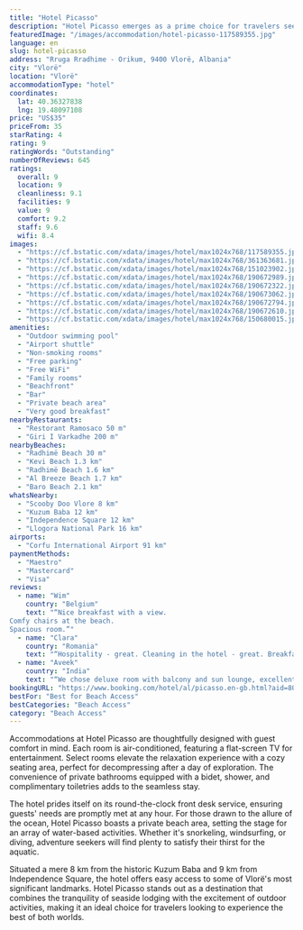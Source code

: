 ```yaml
---
title: "Hotel Picasso"
description: "Hotel Picasso emerges as a prime choice for travelers seeking a blend of comfort and adventure in Vlorë."
featuredImage: "/images/accommodation/hotel-picasso-117589355.jpg"
language: en
slug: hotel-picasso
address: "Rruga Rradhime - Orikum, 9400 Vlorë, Albania"
city: "Vlorë"
location: "Vlorë"
accommodationType: "hotel"
coordinates:
  lat: 40.36327838
  lng: 19.48097108
price: "US$35"
priceFrom: 35
starRating: 4
rating: 9
ratingWords: "Outstanding"
numberOfReviews: 645
ratings:
  overall: 9
  location: 9
  cleanliness: 9.1
  facilities: 9
  value: 9
  comfort: 9.2
  staff: 9.6
  wifi: 8.4
images:
  - "https://cf.bstatic.com/xdata/images/hotel/max1024x768/117589355.jpg?k=795e7f722cefc80e58cfa733c8bc5c8afbc5b4577418956a99bf2eb1df12828b&o=&hp=1"
  - "https://cf.bstatic.com/xdata/images/hotel/max1024x768/361363681.jpg?k=cd4b45675edcaeac354c0887b9ab6ea1ff8bce822aeabd7c495b138f61837841&o=&hp=1"
  - "https://cf.bstatic.com/xdata/images/hotel/max1024x768/151023902.jpg?k=bea1423fc1ab66d154950c1e7c686dd33682207c94ed2ff9abec76ca80215fe8&o=&hp=1"
  - "https://cf.bstatic.com/xdata/images/hotel/max1024x768/190672989.jpg?k=87d895de31a381b09e7d09c8ee03aed19acb7b457e60c55917242ca03aa35e12&o=&hp=1"
  - "https://cf.bstatic.com/xdata/images/hotel/max1024x768/190672322.jpg?k=a1eb58ef7e281577b16504be2acdb388be623bc052067a6e358f080deb801457&o=&hp=1"
  - "https://cf.bstatic.com/xdata/images/hotel/max1024x768/190673062.jpg?k=5d14cee13e19e5fa43d368f8d58039e6104593aa61fc271ef04cdcf96f589855&o=&hp=1"
  - "https://cf.bstatic.com/xdata/images/hotel/max1024x768/190672794.jpg?k=b3e32ab0cbea3957764c123e9386c3cf1715c39c281f575349a1d6c3c4c3f156&o=&hp=1"
  - "https://cf.bstatic.com/xdata/images/hotel/max1024x768/190672610.jpg?k=99e7fde129af58eab4fb5a48df3e2a245d40904f16b3b4a03514d8391c750966&o=&hp=1"
  - "https://cf.bstatic.com/xdata/images/hotel/max1024x768/150680015.jpg?k=a2667edecd037a8e6867ac7e777e69bc14153371ffe0695608890d59522451a5&o=&hp=1"
amenities:
  - "Outdoor swimming pool"
  - "Airport shuttle"
  - "Non-smoking rooms"
  - "Free parking"
  - "Free WiFi"
  - "Family rooms"
  - "Beachfront"
  - "Bar"
  - "Private beach area"
  - "Very good breakfast"
nearbyRestaurants:
  - "Restorant Ramosaco 50 m"
  - "Giri I Varkadhe 200 m"
nearbyBeaches:
  - "Radhimë Beach 30 m"
  - "Kevi Beach 1.3 km"
  - "Radhimë Beach 1.6 km"
  - "Al Breeze Beach 1.7 km"
  - "Baro Beach 2.1 km"
whatsNearby:
  - "Scooby Doo Vlore 8 km"
  - "Kuzum Baba 12 km"
  - "Independence Square 12 km"
  - "Llogora National Park 16 km"
airports:
  - "Corfu International Airport 91 km"
paymentMethods:
  - "Maestro"
  - "Mastercard"
  - "Visa"
reviews:
  - name: "Wim"
    country: "Belgium"
    text: "“Nice breakfast with a view.
Comfy chairs at the beach.
Spacious room.”"
  - name: "Clara"
    country: "Romania"
    text: "“Hospitality - great. Cleaning in the hotel - great. Breakfast - very good.”"
  - name: "Aveek"
    country: "India"
    text: "“We chose deluxe room with balcony and sun lounge, excellent views same as what is shown from pictures. Room very cosy (though slightly smaller than I thought) and cleaned daily. Very good breakfast. Hosts were helpful to arrange taxis and also...”"
bookingURL: "https://www.booking.com/hotel/al/picasso.en-gb.html?aid=8035640"
bestFor: "Best for Beach Access"
bestCategories: "Beach Access"
category: "Beach Access"
---
```


Accommodations at Hotel Picasso are thoughtfully designed with guest comfort in mind. Each room is air-conditioned, featuring a flat-screen TV for entertainment. Select rooms elevate the relaxation experience with a cozy seating area, perfect for decompressing after a day of exploration. The convenience of private bathrooms equipped with a bidet, shower, and complimentary toiletries adds to the seamless stay.

The hotel prides itself on its round-the-clock front desk service, ensuring guests' needs are promptly met at any hour. For those drawn to the allure of the ocean, Hotel Picasso boasts a private beach area, setting the stage for an array of water-based activities. Whether it's snorkeling, windsurfing, or diving, adventure seekers will find plenty to satisfy their thirst for the aquatic.

Situated a mere 8 km from the historic Kuzum Baba and 9 km from Independence Square, the hotel offers easy access to some of Vlorë's most significant landmarks. Hotel Picasso stands out as a destination that combines the tranquility of seaside lodging with the excitement of outdoor activities, making it an ideal choice for travelers looking to experience the best of both worlds.